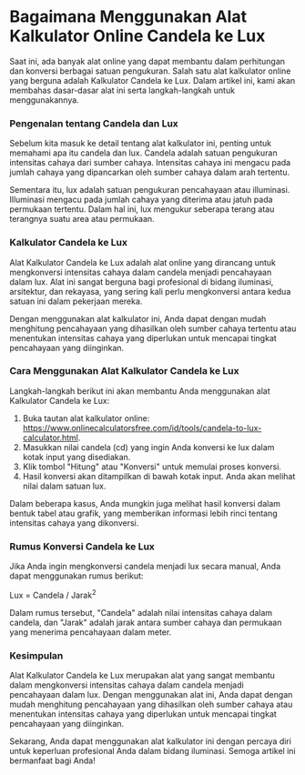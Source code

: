 Bagaimana Menggunakan Alat Kalkulator Online Candela ke Lux
===========================================================

Saat ini, ada banyak alat online yang dapat membantu dalam perhitungan dan konversi berbagai satuan pengukuran. Salah satu alat kalkulator online yang berguna adalah Kalkulator Candela ke Lux. Dalam artikel ini, kami akan membahas dasar-dasar alat ini serta langkah-langkah untuk menggunakannya.

### Pengenalan tentang Candela dan Lux

Sebelum kita masuk ke detail tentang alat kalkulator ini, penting untuk memahami apa itu candela dan lux. Candela adalah satuan pengukuran intensitas cahaya dari sumber cahaya. Intensitas cahaya ini mengacu pada jumlah cahaya yang dipancarkan oleh sumber cahaya dalam arah tertentu.

Sementara itu, lux adalah satuan pengukuran pencahayaan atau illuminasi. Illuminasi mengacu pada jumlah cahaya yang diterima atau jatuh pada permukaan tertentu. Dalam hal ini, lux mengukur seberapa terang atau terangnya suatu area atau permukaan.

### Kalkulator Candela ke Lux

Alat Kalkulator Candela ke Lux adalah alat online yang dirancang untuk mengkonversi intensitas cahaya dalam candela menjadi pencahayaan dalam lux. Alat ini sangat berguna bagi profesional di bidang iluminasi, arsitektur, dan rekayasa, yang sering kali perlu mengkonversi antara kedua satuan ini dalam pekerjaan mereka.

Dengan menggunakan alat kalkulator ini, Anda dapat dengan mudah menghitung pencahayaan yang dihasilkan oleh sumber cahaya tertentu atau menentukan intensitas cahaya yang diperlukan untuk mencapai tingkat pencahayaan yang diinginkan.

### Cara Menggunakan Alat Kalkulator Candela ke Lux

Langkah-langkah berikut ini akan membantu Anda menggunakan alat Kalkulator Candela ke Lux:

1. Buka tautan alat kalkulator online: <https://www.onlinecalculatorsfree.com/id/tools/candela-to-lux-calculator.html>.
2. Masukkan nilai candela (cd) yang ingin Anda konversi ke lux dalam kotak input yang disediakan.
3. Klik tombol "Hitung" atau "Konversi" untuk memulai proses konversi.
4. Hasil konversi akan ditampilkan di bawah kotak input. Anda akan melihat nilai dalam satuan lux.

Dalam beberapa kasus, Anda mungkin juga melihat hasil konversi dalam bentuk tabel atau grafik, yang memberikan informasi lebih rinci tentang intensitas cahaya yang dikonversi.

### Rumus Konversi Candela ke Lux

Jika Anda ingin mengkonversi candela menjadi lux secara manual, Anda dapat menggunakan rumus berikut:

Lux = Candela / Jarak<sup>2</sup>

Dalam rumus tersebut, "Candela" adalah nilai intensitas cahaya dalam candela, dan "Jarak" adalah jarak antara sumber cahaya dan permukaan yang menerima pencahayaan dalam meter.

### Kesimpulan

Alat Kalkulator Candela ke Lux merupakan alat yang sangat membantu dalam mengkonversi intensitas cahaya dalam candela menjadi pencahayaan dalam lux. Dengan menggunakan alat ini, Anda dapat dengan mudah menghitung pencahayaan yang dihasilkan oleh sumber cahaya atau menentukan intensitas cahaya yang diperlukan untuk mencapai tingkat pencahayaan yang diinginkan.

Sekarang, Anda dapat menggunakan alat kalkulator ini dengan percaya diri untuk keperluan profesional Anda dalam bidang iluminasi. Semoga artikel ini bermanfaat bagi Anda!